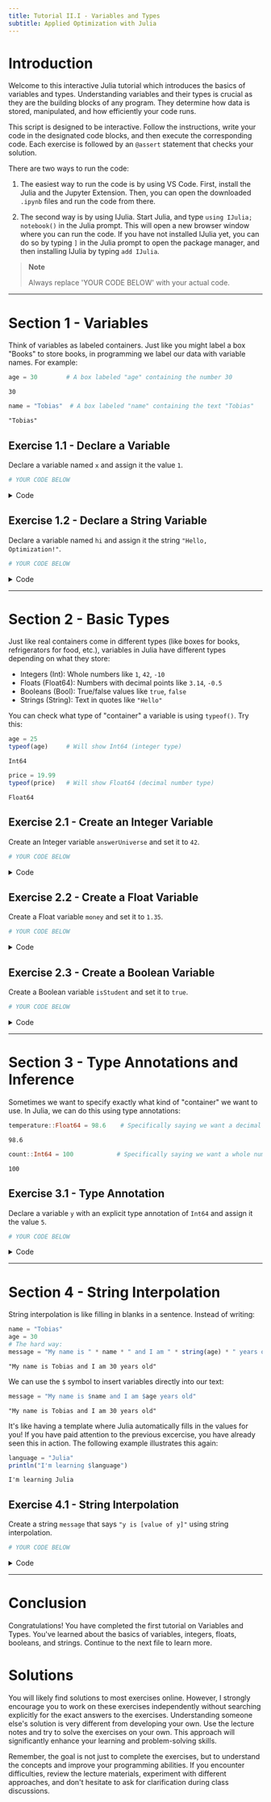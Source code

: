 ```yaml
---
title: Tutorial II.I - Variables and Types
subtitle: Applied Optimization with Julia
---
```



# Introduction

Welcome to this interactive Julia tutorial which introduces the basics of variables and types. Understanding variables and their types is crucial as they are the building blocks of any program. They determine how data is stored, manipulated, and how efficiently your code runs.

This script is designed to be interactive. Follow the instructions, write your code in the designated code blocks, and then execute the corresponding code. Each exercise is followed by an `@assert` statement that checks your solution.

There are two ways to run the code:

1.  The easiest way to run the code is by using VS Code. First, install the Julia and the Jupyter Extension. Then, you can open the downloaded `.ipynb` files and run the code from there.

2.  The second way is by using IJulia. Start Julia, and type `using IJulia; notebook()` in the Julia prompt. This will open a new browser window where you can run the code. If you have not installed IJulia yet, you can do so by typing `]` in the Julia prompt to open the package manager, and then installing IJulia by typing `add IJulia`.

> **Note**
>
> Always replace 'YOUR CODE BELOW' with your actual code.

------------------------------------------------------------------------

# Section 1 - Variables

Think of variables as labeled containers. Just like you might label a box "Books" to store books, in programming we label our data with variable names. For example:

``` julia
age = 30        # A box labeled "age" containing the number 30
```

    30

``` julia
name = "Tobias"  # A box labeled "name" containing the text "Tobias"
```

    "Tobias"

## Exercise 1.1 - Declare a Variable

Declare a variable named `x` and assign it the value `1`.

``` julia
# YOUR CODE BELOW
```

<details class="code-fold">
<summary>Code</summary>

``` julia
# Test your answer
@assert x == 1 "Check again, the value of x should be 1. Remember to assign the value directly to x."
println("Great, you have correctly assigned the value $x to the variable 'x'.")
```

</details>

## Exercise 1.2 - Declare a String Variable

Declare a variable named `hi` and assign it the string `"Hello, Optimization!"`.

``` julia
# YOUR CODE BELOW
```

<details class="code-fold">
<summary>Code</summary>

``` julia
# Test your answer
@assert hi == "Hello, Optimization!" "Make sure the variable 'hi' contains the exact string \"Hello, Optimization\"!"
println("Good, the variable 'hi' now states \"$hi\".")
```

</details>

------------------------------------------------------------------------

# Section 2 - Basic Types

Just like real containers come in different types (like boxes for books, refrigerators for food, etc.), variables in Julia have different types depending on what they store:

-   Integers (Int): Whole numbers like `1`, `42`, `-10`
-   Floats (Float64): Numbers with decimal points like `3.14`, `-0.5`
-   Booleans (Bool): True/false values like `true`, `false`
-   Strings (String): Text in quotes like `"Hello"`

You can check what type of "container" a variable is using `typeof()`. Try this:

``` julia
age = 25
typeof(age)     # Will show Int64 (integer type)
```

    Int64

``` julia
price = 19.99
typeof(price)   # Will show Float64 (decimal number type)
```

    Float64

## Exercise 2.1 - Create an Integer Variable

Create an Integer variable `answerUniverse` and set it to `42`.

``` julia
# YOUR CODE BELOW
```

<details class="code-fold">
<summary>Code</summary>

``` julia
# Test your answer
@assert answerUniverse == 42 "The variable 'answerUniverse' should hold 42."
println("Great, the answer to all questions on the universe is $answerUniverse now.")
```

</details>

## Exercise 2.2 - Create a Float Variable

Create a Float variable `money` and set it to `1.35`.

``` julia
# YOUR CODE BELOW
```

<details class="code-fold">
<summary>Code</summary>

``` julia
# Test your answer
@assert money == 1.35 "The variable 'money' should hold the Float64 1.35."
println("Perfect, the you have stored $money in the variable 'money'.")
```

</details>

## Exercise 2.3 - Create a Boolean Variable

Create a Boolean variable `isStudent` and set it to `true`.

``` julia
# YOUR CODE BELOW
```

<details class="code-fold">
<summary>Code</summary>

``` julia
# Test your answer
@assert isStudent == true "The variable 'isStudent' should be set to true."
println("Correct, you are a student now.")
```

</details>

------------------------------------------------------------------------

# Section 3 - Type Annotations and Inference

Sometimes we want to specify exactly what kind of "container" we want to use. In Julia, we can do this using type annotations:

``` julia
temperature::Float64 = 98.6    # Specifically saying we want a decimal number
```

    98.6

``` julia
count::Int64 = 100            # Specifically saying we want a whole number
```

    100

## Exercise 3.1 - Type Annotation

Declare a variable `y` with an explicit type annotation of `Int64` and assign it the value `5`.

``` julia
# YOUR CODE BELOW
```

<details class="code-fold">
<summary>Code</summary>

``` julia
# Test your answer
@assert y == 5 && typeof(y) == Int64 "Make sure 'y' is of type Int64 and has the value 5."
println("Great! You've created an Int64 variable 'y' with the value $y.")
```

</details>

------------------------------------------------------------------------

# Section 4 - String Interpolation

String interpolation is like filling in blanks in a sentence. Instead of writing:

``` julia
name = "Tobias"
age = 30
# The hard way:
message = "My name is " * name * " and I am " * string(age) * " years old"
```

    "My name is Tobias and I am 30 years old"

We can use the `$` symbol to insert variables directly into our text:

``` julia
message = "My name is $name and I am $age years old"
```

    "My name is Tobias and I am 30 years old"

It's like having a template where Julia automatically fills in the values for you! If you have paid attention to the previous excercise, you have already seen this in action. The following example illustrates this again:

``` julia
language = "Julia"
println("I'm learning $language")
```

    I'm learning Julia

## Exercise 4.1 - String Interpolation

Create a string `message` that says `"y is [value of y]"` using string interpolation.

``` julia
# YOUR CODE BELOW
```

<details class="code-fold">
<summary>Code</summary>

``` julia
# Test your answer
@assert message == "y is 5" "Make sure your string includes the correct value of y."
println("Excellent! Your interpolated string is: $message")
```

</details>

------------------------------------------------------------------------

# Conclusion

Congratulations! You have completed the first tutorial on Variables and Types. You've learned about the basics of variables, integers, floats, booleans, and strings. Continue to the next file to learn more.

# Solutions

You will likely find solutions to most exercises online. However, I strongly encourage you to work on these exercises independently without searching explicitly for the exact answers to the exercises. Understanding someone else's solution is very different from developing your own. Use the lecture notes and try to solve the exercises on your own. This approach will significantly enhance your learning and problem-solving skills.

Remember, the goal is not just to complete the exercises, but to understand the concepts and improve your programming abilities. If you encounter difficulties, review the lecture materials, experiment with different approaches, and don't hesitate to ask for clarification during class discussions.
